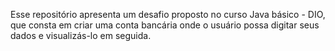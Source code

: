 Esse repositório apresenta um desafio proposto no curso Java básico - DIO, que consta em criar uma conta bancária onde o usuário possa digitar seus dados e visualizás-lo em seguida. 
